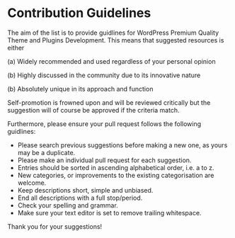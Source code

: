 # Contribution Guidelines

The aim of the list is to provide guidlines for WordPress Premium Quality Theme and Plugins Development. 
This means that suggested resources is either

(a) Widely recommended and used regardless of your personal opinion

(b) Highly discussed in the community due to its innovative nature

(b) Absolutely unique in its approach and function

Self-promotion is frowned upon and will be reviewed critically but the suggestion will of course be approved if the criteria match.

Furthermore, please ensure your pull request follows the following guidlines:

* Please search previous suggestions before making a new one, as yours may be a duplicate.
* Please make an individual pull request for each suggestion.
* Entries should be sorted in ascending alphabetical order, i.e. a to z.
* New categories, or improvements to the existing categorisation are welcome.
* Keep descriptions short, simple and unbiased. 
* End all descriptions with a full stop/period.
* Check your spelling and grammar.
* Make sure your text editor is set to remove trailing whitespace.

Thank you for your suggestions!
